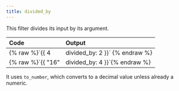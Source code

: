 ```yaml
---
title: divided_by
---
```


This filter divides its input by its argument.

| Code                                              | Output |
|:--------------------------------------------------|:-------|
| {% raw %}`{{ 4 | divided_by: 2 }}`   {% endraw %} | 2      |
| {% raw %}`{{ "16" | divided_by: 4 }}`{% endraw %} | 4      |

It uses `to_number`, which converts to a decimal value unless already a numeric.
